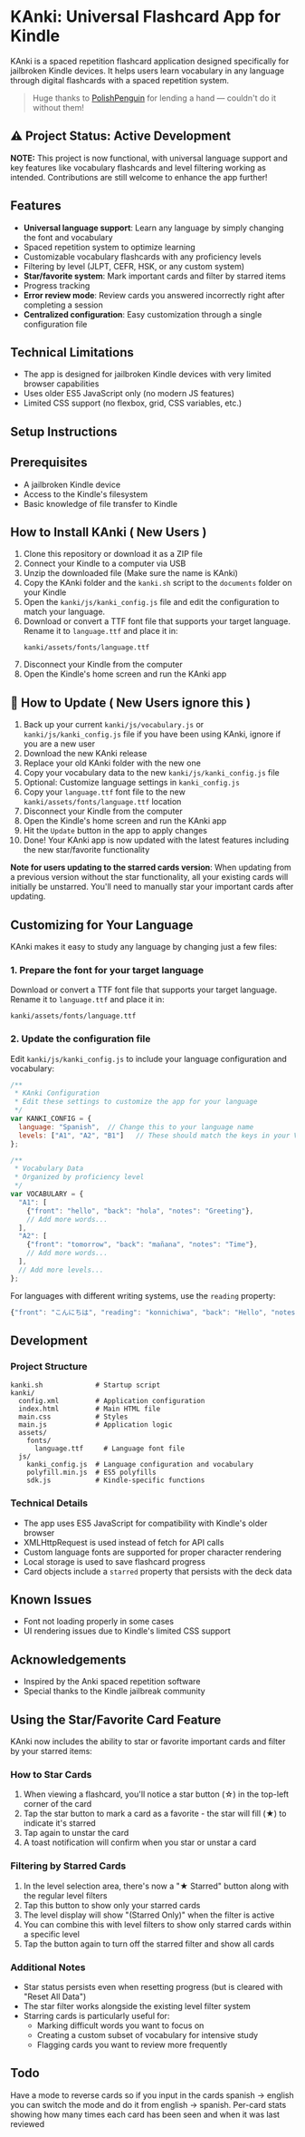 # KAnki: Universal Flashcard App for Kindle

KAnki is a spaced repetition flashcard application designed specifically for jailbroken Kindle devices. It helps users learn vocabulary in any language through digital flashcards with a spaced repetition system.
> Huge thanks to [PolishPenguin](https://github.com/polish-penguin-dev) for lending a hand — couldn't do it without them!


## ⚠️ Project Status: Active Development

**NOTE:** This project is now functional, with universal language support and key features like vocabulary flashcards and level filtering working as intended. Contributions are still welcome to enhance the app further!

## Features

- **Universal language support**: Learn any language by simply changing the font and vocabulary
- Spaced repetition system to optimize learning
- Customizable vocabulary flashcards with any proficiency levels
- Filtering by level (JLPT, CEFR, HSK, or any custom system)
- **Star/favorite system**: Mark important cards and filter by starred items
- Progress tracking
- **Error review mode**: Review cards you answered incorrectly right after completing a session
- **Centralized configuration**: Easy customization through a single configuration file

## Technical Limitations

- The app is designed for jailbroken Kindle devices with very limited browser capabilities
- Uses older ES5 JavaScript only (no modern JS features)
- Limited CSS support (no flexbox, grid, CSS variables, etc.)

## Setup Instructions

## Prerequisites

- A jailbroken Kindle device
- Access to the Kindle's filesystem
- Basic knowledge of file transfer to Kindle

## How to Install KAnki ( New Users )
1. Clone this repository or download it as a ZIP file
2. Connect your Kindle to a computer via USB
3. Unzip the downloaded file (Make sure the name is KAnki) 
4. Copy the KAnki folder and the `kanki.sh` script to the `documents` folder on your Kindle
5. Open the `kanki/js/kanki_config.js` file and edit the configuration to match your language.
6. Download or convert a TTF font file that supports your target language. Rename it to `language.ttf` and place it in:
   ```
   kanki/assets/fonts/language.ttf
   ```
7. Disconnect your Kindle from the computer
8. Open the Kindle's home screen and run the KAnki app

## 🔧 How to Update ( New Users ignore this )

1. Back up your current `kanki/js/vocabulary.js` or `kanki/js/kanki_config.js` file if you have been using KAnki, ignore if you are a new user
2. Download the new KAnki release
3. Replace your old KAnki folder with the new one
4. Copy your vocabulary data to the new `kanki/js/kanki_config.js` file
5. Optional: Customize language settings in `kanki_config.js`
6. Copy your `language.ttf` font file to the new `kanki/assets/fonts/language.ttf` location
7. Disconnect your Kindle from the computer
8. Open the Kindle's home screen and run the KAnki app
9. Hit the `Update` button in the app to apply changes
10. Done! Your KAnki app is now updated with the latest features including the new star/favorite functionality

**Note for users updating to the starred cards version**: When updating from a previous version without the star functionality, all your existing cards will initially be unstarred. You'll need to manually star your important cards after updating.

## Customizing for Your Language

KAnki makes it easy to study any language by changing just a few files:

### 1. Prepare the font for your target language

Download or convert a TTF font file that supports your target language. Rename it to `language.ttf` and place it in:
```
kanki/assets/fonts/language.ttf
```

### 2. Update the configuration file

Edit `kanki/js/kanki_config.js` to include your language configuration and vocabulary:

```javascript
/**
 * KAnki Configuration
 * Edit these settings to customize the app for your language
 */
var KANKI_CONFIG = {
  language: "Spanish",  // Change this to your language name
  levels: ["A1", "A2", "B1"]   // These should match the keys in your VOCABULARY object
};

/**
 * Vocabulary Data
 * Organized by proficiency level
 */
var VOCABULARY = {
  "A1": [
    {"front": "hello", "back": "hola", "notes": "Greeting"},
    // Add more words...
  ],
  "A2": [
    {"front": "tomorrow", "back": "mañana", "notes": "Time"},
    // Add more words...
  ],
  // Add more levels...
};
```

For languages with different writing systems, use the `reading` property:

```javascript
{"front": "こんにちは", "reading": "konnichiwa", "back": "Hello", "notes": "Greeting"}
```

## Development

### Project Structure

```
kanki.sh             # Startup script
kanki/
  config.xml         # Application configuration
  index.html         # Main HTML file
  main.css           # Styles
  main.js            # Application logic
  assets/
    fonts/
      language.ttf     # Language font file
  js/
    kanki_config.js  # Language configuration and vocabulary
    polyfill.min.js  # ES5 polyfills
    sdk.js           # Kindle-specific functions
```

### Technical Details

- The app uses ES5 JavaScript for compatibility with Kindle's older browser
- XMLHttpRequest is used instead of fetch for API calls
- Custom language fonts are supported for proper character rendering
- Local storage is used to save flashcard progress
- Card objects include a `starred` property that persists with the deck data

## Known Issues

- Font not loading properly in some cases
- UI rendering issues due to Kindle's limited CSS support

## Acknowledgements

- Inspired by the Anki spaced repetition software
- Special thanks to the Kindle jailbreak community

## Using the Star/Favorite Card Feature

KAnki now includes the ability to star or favorite important cards and filter by your starred items:

### How to Star Cards

1. When viewing a flashcard, you'll notice a star button (☆) in the top-left corner of the card
2. Tap the star button to mark a card as a favorite - the star will fill (★) to indicate it's starred
3. Tap again to unstar the card
4. A toast notification will confirm when you star or unstar a card

### Filtering by Starred Cards

1. In the level selection area, there's now a "★ Starred" button along with the regular level filters
2. Tap this button to show only your starred cards
3. The level display will show "(Starred Only)" when the filter is active
4. You can combine this with level filters to show only starred cards within a specific level
5. Tap the button again to turn off the starred filter and show all cards

### Additional Notes

- Star status persists even when resetting progress (but is cleared with "Reset All Data")
- The star filter works alongside the existing level filter system
- Starring cards is particularly useful for:
  - Marking difficult words you want to focus on
  - Creating a custom subset of vocabulary for intensive study
  - Flagging cards you want to review more frequently

## Todo
Have a mode to reverse cards so if you input in the cards spanish -> english you can switch the mode and do it from english -> spanish. 
Per-card stats showing how many times each card has been seen and when it was last reviewed
